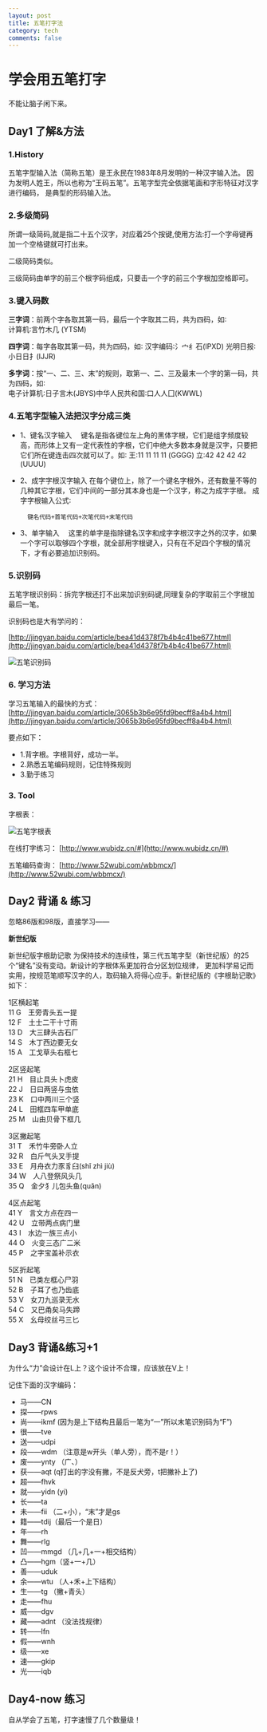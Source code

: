 ```yaml
---
layout: post
title: 五笔打字法
category: tech
comments: false
---
```


# 学会用五笔打字

不能让脑子闲下来。

## Day1 了解&方法

### 1.History
五笔字型输入法（简称五笔）是王永民在1983年8月发明的一种汉字输入法。
因为发明人姓王，所以也称为“王码五笔”。五笔字型完全依据笔画和字形特征对汉字进行编码，
是典型的形码输入法。

### 2.多级简码
所谓一级简码,就是指二十五个汉字，对应着25个按键,使用方法:打一个字母键再加一个空格键就可打出来。

二级简码类似。

三级简码由单字的前三个根字码组成，只要击一个字的前三个字根加空格即可。

### 3.键入码数
**三字词**：前两个字各取其第一码，最后一个字取其二码，共为四码，如∶  
计算机∶言竹木几 (YTSM)

**四字词**：每字各取其第一码，共为四码，如∶ 
汉字编码∶氵宀纟石(IPXD) 光明日报∶小日日扌(IJJR)

**多字词**：按“一、二、三、末”的规则，取第一、二、三及最末一个字的第一码，共为四码，如∶  
电子计算机∶日子言木(JBYS)中华人民共和国∶口人人囗(KWWL)

### 4.五笔字型输入法把汉字分成三类
- 1、键名汉字输入　
	键名是指各键位左上角的黑体字根，它们是组字频度较高，而形体上又有一定代表性的字根，它们中绝大多数本身就是汉字，只要把它们所在键连击四次就可以了。如∶
	王∶11 11 11 11 (GGGG) 立∶42 42 42 42 (UUUU)
	
- 2、成字字根汉字输入
	在每个键位上，除了一个键名字根外，还有数量不等的几种其它字根，它们中间的一部分其本身也是一个汉字，称之为成字字根。
	成字字根输入公式∶
		
		键名代码+首笔代码+次笔代码+末笔代码
		
-  3、单字输入　
	这里的单字是指除键名汉字和成字字根汉字之外的汉字，如果一个字可以取够四个字根，就全部用字根键入，只有在不足四个字根的情况下，才有必要追加识别码。

### 5.识别码
五笔字根识别码：拆完字根还打不出来加识别码键,同理复杂的字取前三个字根加最后一笔。

识别码也是大有学问的：

[http://jingyan.baidu.com/article/bea41d4378f7b4b4c41be677.html](http://jingyan.baidu.com/article/bea41d4378f7b4b4c41be677.html)

![五笔识别码](/images/201701/shibiema.jpg "五笔识别码")

### 6. 学习方法
学习五笔输入的最快的方式：  
[http://jingyan.baidu.com/article/3065b3b6e95fd9becff8a4b4.html](http://jingyan.baidu.com/article/3065b3b6e95fd9becff8a4b4.html)

要点如下：

- 1.背字根。字根背好，成功一半。
- 2.熟悉五笔编码规则，记住特殊规则
- 3.勤于练习


### 3. Tool

字根表：

![五笔字根表](/images/201701/wubi.jpg "五笔字根表")

在线打字练习：
[http://www.wubidz.cn/#](http://www.wubidz.cn/#)

五笔编码查询：
[http://www.52wubi.com/wbbmcx/](http://www.52wubi.com/wbbmcx/)

## Day2 背诵 & 练习
忽略86版和98版，直接学习——

**新世纪版**

新世纪版字根助记歌
为保持技术的连续性，第三代五笔字型（新世纪版）的25个“键名”没有变动。新设计的字根体系更加符合分区划位规律，
更加科学易记而实用，按规范笔顺写汉字的人，取码输入将得心应手。新世纪版的《字根助记歌》如下：

1区横起笔  
11 G　王旁青头五一提  
12 F　土士二干十寸雨  
13 D　大三肆头古石厂  
14 S　木丁西边要无女  
15 A　工戈草头右框七  

2区竖起笔  
21 H　目止具头卜虎皮  
22 J　日曰两竖与虫依  
23 K　口中两川三个竖  
24 L　田框四车甲单底  
25 M　山由贝骨下框几  

3区撇起笔  
31 T　禾竹牛旁卧人立  
32 R　白斤气头叉手提  
33 E　月舟衣力豕豸臼(shǐ zhì jiù)  
34 W　人八登祭风头几  
35 Q　金夕犭儿包头鱼(quǎn)  

4区点起笔  
41 Y　言文方点在四一  
42 U　立带两点病门里  
43 I　水边一族三点小  
44 O　火变三态广二米  
45 P　之字宝盖补示衣  

5区折起笔  
51 N　已类左框心尸羽  
52 B　子耳了也乃齿底  
53 V　女刀九巡录无水  
54 C　又巴甬矣马失蹄  
55 X　幺母绞丝弓三匕

## Day3 背诵&练习+1
为什么“力”会设计在L上？这个设计不合理，应该放在V上！

记住下面的汉字编码：

- 马——CN  
- 探——rpws  
- 尚——ikmf (因为是上下结构且最后一笔为“一”所以末笔识别码为“F”)
- 很——tve 
- 送——udpi
- 段——wdm （注意是w开头（单人旁），而不是r！）
- 废——ynty （广、）
- 获——aqt (q打出的字没有撇，不是反犬旁，t把撇补上了)
- 超——fhvk
- 就——yidn (yi)
- 长——ta
- 未——fii （二+小），“末”才是gs
- 籍——tdij（最后一个是日）
- 年——rh
- 舞——rlg
- 凹——mmgd （几+几+一+相交结构）
- 凸——hgm（竖+一+几）
- 善——uduk
- 余——wtu （人+禾+上下结构）
- 生——tg （撇+青头）
- 走——fhu
- 威——dgv
- 藏——adnt （没法找规律）
- 转——lfn
- 假——wnh
- 级——xe
- 速——gkip
- 光——iqb

## Day4-now 练习

自从学会了五笔，打字速慢了几个数量级！